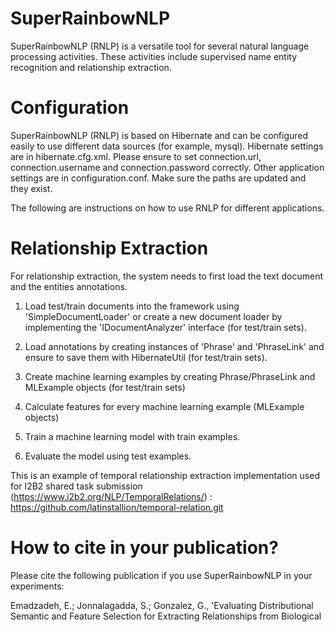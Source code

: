 SuperRainbowNLP
==========

SuperRainbowNLP (RNLP) is a versatile tool for several natural language processing activities. These activities include supervised name entity recognition and relationship extraction.


Configuration
==========
SuperRainbowNLP (RNLP) is based on Hibernate and can be configured easily to use different data sources (for example, mysql). Hibernate settings are in hibernate.cfg.xml. Please ensure to set connection.url, connection.username and connection.password correctly. Other application settings are in configuration.conf. Make sure the paths are updated and they exist.

The following are instructions on how to use RNLP for different applications.

Relationship Extraction
==========
For relationship extraction, the system needs to first load the text document and the entities annotations.

1. Load test/train documents into the framework using 'SimpleDocumentLoader' or create a new document loader by implementing the 'IDocumentAnalyzer' interface (for test/train sets).

2. Load annotations by creating instances of 'Phrase' and 'PhraseLink' and ensure to save them with HibernateUtil (for test/train sets).

3. Create machine learning examples by creating Phrase/PhraseLink and MLExample objects (for test/train sets)

4. Calculate features for every machine learning example (MLExample objects)

5. Train a machine learning model with train examples.

6. Evaluate the model using test examples.

This is an example of temporal relationship extraction implementation used for I2B2 shared task submission (https://www.i2b2.org/NLP/TemporalRelations/) :
https://github.com/latinstallion/temporal-relation.git


How to cite in your publication?
==========
Please cite the following publication if you use SuperRainbowNLP in your experiments:

Emadzadeh, E.; Jonnalagadda, S.; Gonzalez, G., 'Evaluating Distributional Semantic and Feature Selection for Extracting Relationships from Biological 